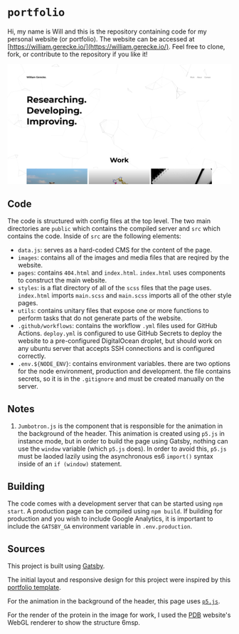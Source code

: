 # `portfolio`

Hi, my name is Will and this is the repository containing code for my personal website (or portfolio). The website can be accessed  at [https://william.gerecke.io/](https://william.gerecke.io/). Feel free to clone, fork, or contribute to the repository if you like it!

[![website-screenshot](src/images/gereckeio.png)](https://william.gerecke.io/)

## Code

The code is structured with config files at the top level. The two main directories are `public` which contains the compiled server and `src` which contains the code. Inside of `src` are the following elements:

- `data.js`: serves as a hard-coded CMS for the content of the page.
- `images`: contains all of the images and media files that are reqired by the website.
- `pages`: contains `404.html` and `index.html`. `index.html` uses components to construct the main website.
- `styles`: is a flat directory of all of the `scss` files that the page uses. `index.html` imports `main.scss` and `main.scss` imports all of the other style pages.
- `utils`: contains unitary files that expose one or more functions to perform tasks that do not generate parts of the website.
- `.github/workflows`: contains the workflow `.yml` files used for GitHub Actions. `deploy.yml` is configured to use GitHub Secrets to deploy the website to a pre-configured DigitalOcean droplet, but should work on any ubuntu server that accepts SSH connections and is configured correctly.
- `.env.${NODE_ENV}`: contains environment variables. there are two options for the node environment, production and development. the file contains secrets, so it is in the `.gitignore` and must be created manually on the server.

## Notes

1. `Jumbotron.js` is the component that is responsible for the animation in the background of the header. This animation is created using `p5.js` in instance mode, but in order to build the page using Gatsby, nothing can use the `window` variable (which `p5.js` does). In order to avoid this, `p5.js` must be laoded lazily using the asynchronous es6 `import()` syntax inside of an `if (window)` statement.

## Building

The code comes with a development server that can be started using `npm start`. A production page can be compiled using `npm build`. If building for production and you wish to include Google Analytics, it is important to include the `GATSBY_GA` environment variable in `.env.production`.

## Sources

This project is built using [Gatsby](https://www.gatsbyjs.com/).

The initial layout and responsive design for this project were inspired by this [portfolio template](https://github.com/chetanverma16/react-portfolio-template).

For the animation in the background of the header, this page uses [`p5.js`](https://p5js.org/).

For the render of the protein in the image for work, I used the [PDB](https://www.rcsb.org/) website's WebGL renderer to show the structure 6msp.
